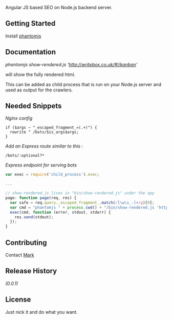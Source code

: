 Angular JS based SEO on Node.js backend server.

## Getting Started
Install [phantomjs](http://phantomjs.org/)

## Documentation

_phantomjs show-rendered.js 'http://writebox.co.uk/#!/kanban'_  

will show the fully rendered html.

This can be added as child process that is run on your Node.js server and used as output for the crawlers.

## Needed Snippets
_Nginx config_  

```
if ($args ~ "_escaped_fragment_=(.+)") {
  rewrite ^ /bots/$is_args$args;
}
```

_Add an Express route similar to this :_  
```
/bots/:optional?*
```

_Express endpoint for serving bots_  
```javascript
var exec = require('child_process').exec;

...

// show-rendered.js lives in "bin/show-rendered.js" under the app
page: function page(req, res) {
  var safe = req.query._escaped_fragment_.match(/[\w\s_-]+/g)[0];
  var cmd = "phantomjs " + process.cwd() + "/bin/show-rendered.js 'http://" + req.host + "/#!/" + safe + "'";
  exec(cmd, function (error, stdout, stderr) {
    res.send(stdout);
  });
}
```

## Contributing
Contact [Mark](mailto:mark@writebox.co.uk)

## Release History
_(0.0.1)_

## License
Just nick it and do what you want.
